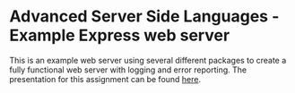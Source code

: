 # Advanced Server Side Languages - Example Express web server

This is an example web server using several different packages to create a fully functional web server with logging and error reporting. The presentation for this assignment can be found [here](https://present.yourcode.app/39a7ef40-3aa6-11e9-9a38-61dde94d9e52/0).
